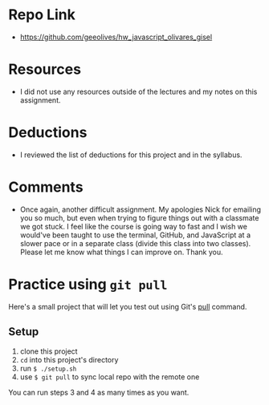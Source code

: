 # Repo Link
* https://github.com/geeolives/hw_javascript_olivares_gisel

# Resources
* I did not use any resources outside of the lectures and my notes on this assignment.

# Deductions
* I reviewed the list of deductions for this project and in the syllabus.

# Comments
* Once again, another difficult assignment. My apologies Nick for emailing you so much, but even when trying to figure things out with a classmate we got stuck. I feel like the course is going way to fast and I wish we would've been taught to use the terminal, GitHub, and JavaScript at a slower pace or in a separate class (divide this class into two classes). Please let me know what things I can improve on. Thank you.

# Practice using `git pull`

Here's a small project that will let you test out using Git's [pull](https://git-scm.com/docs/git-pull) command.

## Setup

1. clone this project
2. `cd` into this project's directory
3. run `$ ./setup.sh`
4. use `$ git pull` to sync local repo with the remote one

You can run steps 3 and 4 as many times as you want.

